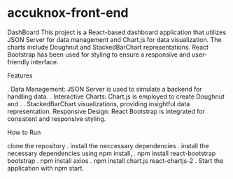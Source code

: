 # accuknox-front-end
DashBoard
This project is a React-based dashboard application that utilizes JSON Server for data management and Chart.js for data visualization. The charts include Doughnut and StackedBarChart representations. React Bootstrap has been used for styling to ensure a responsive and user-friendly interface.

Features

. Data Management: JSON Server is used to simulate a backend for handling data.
. Interactive Charts: Chart.js is employed to create Doughnut and . 
. StackedBarChart visualizations, providing insightful data representation.
Responsive Design: React Bootstrap is integrated for consistent and responsive styling.

How to Run

clone the repository
. install the neccessary dependencies
. install the necessary dependencies using npm install,
     . npm install react-bootstrap bootstrap
     . npm install axios
     . npm install chart.js react-chartjs-2 
. Start the application with npm start.
